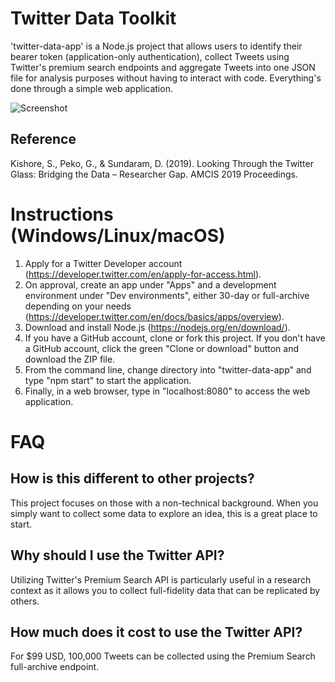 # Twitter Data Toolkit

'twitter-data-app' is a Node.js project that allows users to identify their bearer token (application-only authentication), collect Tweets using Twitter's premium search endpoints and aggregate Tweets into one JSON file for analysis purposes without having to interact with code. Everything's done through a simple web application.

![Screenshot](https://raw.githubusercontent.com/shohil-kishore/twitter-data-collector/master/Other/Data%20Toolkit%20Example.png)

## Reference 
Kishore, S., Peko, G., & Sundaram, D. (2019). Looking Through the Twitter Glass: Bridging the Data – Researcher Gap. AMCIS 2019 Proceedings.

# Instructions (Windows/Linux/macOS)

1. Apply for a Twitter Developer account (https://developer.twitter.com/en/apply-for-access.html).
2. On approval, create an app under "Apps" and a development environment under "Dev environments", either 30-day or full-archive depending on your needs (https://developer.twitter.com/en/docs/basics/apps/overview).
3. Download and install Node.js (https://nodejs.org/en/download/).
4. If you have a GitHub account, clone or fork this project. If you don't have a GitHub account, click the green "Clone or download" button and download the ZIP file.
5. From the command line, change directory into "twitter-data-app" and type "npm start" to start the application. 
6. Finally, in a web browser, type in "localhost:8080" to access the web application.

# FAQ

## How is this different to other projects?

This project focuses on those with a non-technical background. When you simply want to collect some data to explore an idea, this is a great place to start.

## Why should I use the Twitter API?

Utilizing Twitter's Premium Search API is particularly useful in a research context as it allows you to collect full-fidelity data that can be replicated by others.

## How much does it cost to use the Twitter API?

For \$99 USD, 100,000 Tweets can be collected using the Premium Search full-archive endpoint.


